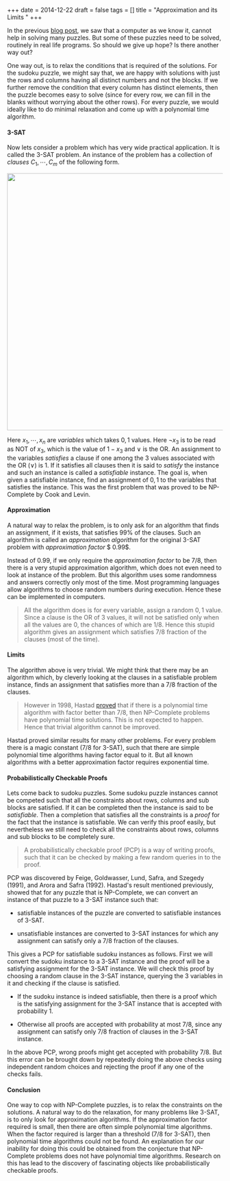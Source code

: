 +++
date = 2014-12-22
draft = false
tags = []
title = "Approximation and its Limits "
+++


In the previous [blog post](/2014/puzzles.html), we saw that a computer as we know it, cannot help in 
solving many puzzles. But some of these puzzles need to be solved, routinely in real life programs.
So should we give up hope? Is there another way out?

One way out, is to relax the conditions that is required of the solutions. 
For the sudoku puzzle, we might say that, we are happy with solutions with
just the rows and columns having all distinct numbers and not the blocks.
If we further remove the condition that every column has distinct elements,
then the puzzle becomes easy to solve (since for every row, we can fill
in the blanks without worrying about the other rows). For every puzzle, 
we would ideally like to do minimal relaxation and come up with
a polynomial time algorithm.  

#### $3$-SAT

Now lets consider a problem which has very wide practical application. It
is called the $3$-SAT problem. An instance of the problem has a collection
of *clauses* $C_1,\cdots,C_m$ of the following form. 

<p style="text-align:center">
<img src="../../images/3SAT.png" width="600px" /> </p>

Here $x_1,\cdots, x_n$ are *variables* which takes  $0,1$ values. Here $\neg x_3$ is to be 
read as NOT of $x_3$, which is the value of $1- x_3$ and $\vee$ is the OR.
An assignment to the variables *satisfies* a clause if one among the $3$ values
associated with the OR ($\vee$) is $1$. If it satisfies all clauses then it is said
to *satisfy* the instance and such an instance is called a *satisfiable* instance.
 The goal is, when given a satisfiable instance,  find an
assignment of $0,1$ to the variables that satisfies the instance. This was the
first problem that was proved to be NP-Complete by Cook and Levin.

#### Approximation

A natural way to relax the problem, is to only ask for an algorithm that
finds an assignment, if it exists, that satisfies 
99% of the clauses. Such an algorithm is called an *approximation
algorithm* for the original $3$-SAT problem with *approximation factor*   $ 0.99$.


Instead of $0.99$, if we only require the *approximation factor* to be $7/8$,
then there is a very stupid approximation algorithm, which does not
even need to look at instance of the problem. But this algorithm uses some
randomness and answers correctly only most of the time. Most programming
languages allow algorithms to choose random numbers during execution. Hence
these can be implemented in computers.

>All the algorithm does is for every variable, assign a random $0,1$ value. Since
a clause is the OR of $3$ values, it will not be satisfied only
when all the values are $0$, the chances of which are $1/8$. Hence this
stupid algorithm gives an assignment which satisfies $7/8$ fraction of the 
clauses (most of the time).

#### Limits

The algorithm above is very trivial. We might think that there may be an algorithm 
 which, by cleverly looking at the clauses in a satisfiable problem instance, finds an assignment
 that satisfies more than a $7/8$ fraction of the clauses. 

>However in 1998, Hastad <a href="http://dl.acm.org/citation.cfm?id=502098&dl=ACM&coll=DL&CFID=468122525&CFTOKEN=86867583">proved</a> that if there is a polynomial time algorithm with
factor better than $7/8$, then NP-Complete problems have polynomial time
solutions. This is not expected to happen. Hence that trivial algorithm 
cannot be improved.

Hastad proved similar results for many other problems. For every problem there is a magic constant
($7/8$ for $3$-SAT), such that there are simple polynomial time algorithms having factor equal to it. But
all known algorithms with a better approximation factor requires exponential time.

#### Probabilistically Checkable Proofs
Lets come back to sudoku puzzles. Some sudoku puzzle instances cannot be competed such that all 
the constraints about rows, columns and sub blocks are satisfied. If it can be completed
then the instance is said to be *satisfiable*. Then a completion that satisfies all the constraints
is a *proof* for the fact that the instance is satisfiable. We can verify this proof easily,
but nevertheless we still need to check all the constraints about rows, columns and sub blocks
to be completely sure. 

>A probabilistically checkable proof (PCP) is a way of writing proofs,
such that it can be checked by making a few random queries in to the proof.

PCP was discovered by Feige, Goldwasser, Lund, Safra, and Szegedy (1991), and Arora and Safra (1992).
Hastad's result mentioned previously, showed that for any puzzle that is NP-Complete, 
we can convert an instance of that puzzle to a $3$-SAT instance such that:

- satisfiable instances of the puzzle are converted to satisfiable instances of $3$-SAT.

- unsatisfiable instances are converted to $3$-SAT instances for which any assignment can satisfy only a $7/8$ fraction of the clauses.

This gives a PCP for satisfiable sudoku instances as follows. First we will convert the sudoku instance
to a $3$-SAT instance and the proof will be a satisfying assignment for the $3$-SAT instance. We
will check this proof by choosing a random clause in the $3$-SAT instance, querying the $3$ variables
in it and checking if the clause is satisfied. 

- If the sudoku instance is indeed satisfiable, then there is a proof which is the satisfying assignment for the $3$-SAT
instance that is accepted with probability $1$.

- Otherwise all proofs are accepted with probability at most $7/8$, since any assignment can satisfy only $7/8$ fraction of clauses in the $3$-SAT instance.

In the above PCP, wrong proofs might get accepted with probability $7/8$. But this error can be brought
down by repeatedly doing the above checks using independent random choices and rejecting the proof if any one of the
checks fails.

#### Conclusion

One way to cop with NP-Complete puzzles, is to relax the constraints on the solutions. A
natural way to do the relaxation, for many problems like $3$-SAT, is to only look for approximation
algorithms. If the approximation factor required is small, then there are often
simple polynomial time algorithms. When the factor required is larger than a threshold ($7/8$ for $3$-SAT),
then polynomial time algorithms could not be found. An explanation for our inability for doing
this could be obtained from the conjecture that NP-Complete problems does not have polynomial time algorithms.
Research on this has lead to the discovery of fascinating objects like  probabilistically checkable proofs.
 